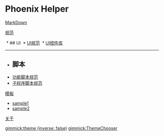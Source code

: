 ﻿# Phoenix Helper

[MarkDown](helps/Help.md)

[规范]()

  * ## UI
  * [UI规范](rules/ui_rules.md)
  * [UI控件库](rules/ui_controls.md)
  - - - -
  * ## 脚本
  * [功能脚本规范](rules/lua_program_rules.md)
  * [子程序脚本规范](rules/lua_function_rules.md)
  
[模板]()

  * [sample1](helps/sample1.md)
  * [sample2](helps/sample2.md)

[关于](About.md)

[gimmick:theme (inverse: false)](united)
[gimmick:ThemeChooser](主题)

